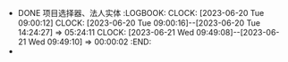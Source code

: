 - DONE 项目选择器、法人实体
  :LOGBOOK:
  CLOCK: [2023-06-20 Tue 09:00:12]
  CLOCK: [2023-06-20 Tue 09:00:16]--[2023-06-20 Tue 14:24:27] =>  05:24:11
  CLOCK: [2023-06-21 Wed 09:49:08]--[2023-06-21 Wed 09:49:10] =>  00:00:02
  :END:
-